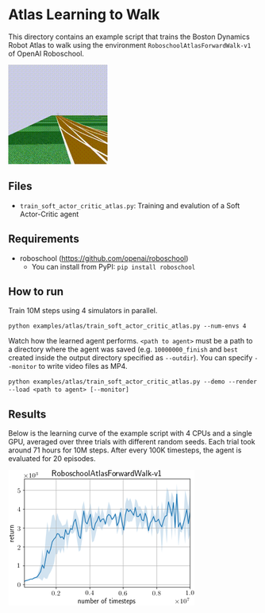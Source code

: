 # Atlas Learning to Walk

This directory contains an example script that trains the Boston Dynamics Robot Atlas to walk using the environment `RoboschoolAtlasForwardWalk-v1` of OpenAI Roboschool.

![Atlas](assets/atlas.gif)

## Files

- `train_soft_actor_critic_atlas.py`: Training and evalution of a Soft Actor-Critic agent

## Requirements

- roboschool (https://github.com/openai/roboschool)
  - You can install from PyPI: `pip install roboschool`

## How to run

Train 10M steps using 4 simulators in parallel.
```
python examples/atlas/train_soft_actor_critic_atlas.py --num-envs 4
```

Watch how the learned agent performs. `<path to agent>` must be a path to a directory where the agent was saved (e.g. `10000000_finish` and `best` created inside the output directory specified as `--outdir`). You can specify `--monitor` to write video files as MP4.
```
python examples/atlas/train_soft_actor_critic_atlas.py --demo --render --load <path to agent> [--monitor]
```

## Results

Below is the learning curve of the example script with 4 CPUs and a single GPU, averaged over three trials with different random seeds. Each trial took around 71 hours for 10M steps. After every 100K timesteps, the agent is evaluated for 20 episodes.

![LearningCurve](assets/learningcurve.png)

